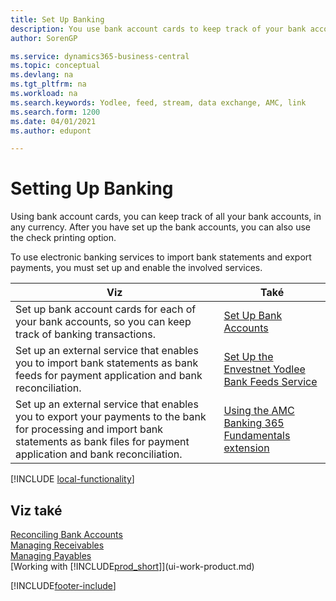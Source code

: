 ```yaml
---
title: Set Up Banking
description: You use bank account cards to keep track of your bank accounts and set up bank feeds, such as Yodlee, to exchange data.
author: SorenGP

ms.service: dynamics365-business-central
ms.topic: conceptual
ms.devlang: na
ms.tgt_pltfrm: na
ms.workload: na
ms.search.keywords: Yodlee, feed, stream, data exchange, AMC, link
ms.search.form: 1200
ms.date: 04/01/2021
ms.author: edupont

---
```

# Setting Up Banking

Using bank account cards, you can keep track of all your bank accounts, in any currency. After you have set up the bank accounts, you can also use the check printing option.

To use electronic banking services to import bank statements and  export payments, you must set up and enable the involved services.

| Viz | Také |
| --- | --- |
| Set up bank account cards for each of your bank accounts, so you can keep track of banking transactions. | [Set Up Bank Accounts](bank-how-setup-bank-accounts.md) |
| Set up an external service that enables you to import bank statements as bank feeds for payment application and bank reconciliation. | [Set Up the Envestnet Yodlee Bank Feeds Service](bank-how-setup-bank-statement-service.md) |
| Set up an external service that enables you to export your payments to the bank for processing  and import bank statements as bank files for payment application and bank reconciliation. | [Using the AMC Banking 365 Fundamentals extension](ui-extensions-amc-banking.md) |

[!INCLUDE [local-functionality](includes/local-functionality.md)]

## Viz také

[Reconciling Bank Accounts](bank-manage-bank-accounts.md)  
[Managing Receivables](receivables-manage-receivables.md)  
[Managing Payables](payables-manage-payables.md)  
[Working with [!INCLUDE[prod_short](includes/prod_short.md)]](ui-work-product.md)


[!INCLUDE[footer-include](includes/footer-banner.md)]